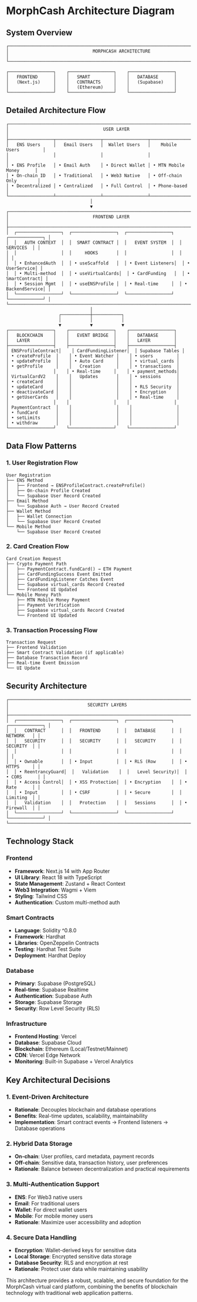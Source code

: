 # MorphCash Architecture Diagram

## System Overview

```
┌─────────────────────────────────────────────────────────────────────────────────┐
│                                MORPHCASH ARCHITECTURE                           │
└─────────────────────────────────────────────────────────────────────────────────┘

┌─────────────────┐    ┌─────────────────┐    ┌─────────────────┐
│   FRONTEND      │    │   SMART         │    │   DATABASE      │
│   (Next.js)     │    │   CONTRACTS     │    │   (Supabase)    │
│                 │    │   (Ethereum)    │    │                 │
└─────────────────┘    └─────────────────┘    └─────────────────┘
```

## Detailed Architecture Flow

```
┌─────────────────────────────────────────────────────────────────────────────────┐
│                                    USER LAYER                                   │
├─────────────────┬─────────────────┬─────────────────┬─────────────────────────┤
│   ENS Users     │   Email Users   │  Wallet Users   │    Mobile Users         │
│                 │                 │                 │                         │
│ • ENS Profile   │ • Email Auth    │ • Direct Wallet │ • MTN Mobile Money      │
│ • On-chain ID   │ • Traditional   │ • Web3 Native   │ • Off-chain Only        │
│ • Decentralized │ • Centralized   │ • Full Control  │ • Phone-based           │
└─────────────────┴─────────────────┴─────────────────┴─────────────────────────┘
                                │
                                ▼
┌─────────────────────────────────────────────────────────────────────────────────┐
│                                FRONTEND LAYER                                   │
├─────────────────────────────────────────────────────────────────────────────────┤
│  ┌─────────────────┐  ┌─────────────────┐  ┌─────────────────┐  ┌─────────────┐ │
│  │   AUTH CONTEXT  │  │  SMART CONTRACT │  │   EVENT SYSTEM  │  │   SERVICES  │ │
│  │                 │  │     HOOKS       │  │                 │  │             │ │
│  │ • EnhancedAuth  │  │ • useScaffold   │  │ • Event Listeners│  │ • UserService│ │
│  │ • Multi-method  │  │ • useVirtualCards│  │ • CardFunding   │  │ • SmartContract│ │
│  │ • Session Mgmt  │  │ • useENSProfile │  │ • Real-time     │  │ • BackendService│ │
│  └─────────────────┘  └─────────────────┘  └─────────────────┘  └─────────────┘ │
└─────────────────────────────────────────────────────────────────────────────────┘
                                │
                    ┌───────────┼───────────┐
                    │           │           │
                    ▼           ▼           ▼
┌─────────────────┐    ┌─────────────────┐    ┌─────────────────┐
│   BLOCKCHAIN    │    │   EVENT BRIDGE  │    │   DATABASE      │
│   LAYER         │    │                 │    │   LAYER         │
├─────────────────┤    ├─────────────────┤    ├─────────────────┤
│ ENSProfileContract│    │ CardFundingListener│  │ Supabase Tables │
│ • createProfile  │    │ • Event Watcher │    │ • users         │
│ • updateProfile  │    │ • Auto Card     │    │ • virtual_cards │
│ • getProfile     │    │   Creation      │    │ • transactions  │
│                 │    │ • Real-time     │    │ • payment_methods│
│ VirtualCardV2    │    │   Updates       │    │ • sessions      │
│ • createCard     │    │                 │    │                 │
│ • updateCard     │    │                 │    │ • RLS Security  │
│ • deactivateCard │    │                 │    │ • Encryption    │
│ • getUserCards   │    │                 │    │ • Real-time     │
│                 │    │                 │    │                 │
│ PaymentContract  │    │                 │    │                 │
│ • fundCard       │    │                 │    │                 │
│ • setLimits      │    │                 │    │                 │
│ • withdraw       │    │                 │    │                 │
└─────────────────┘    └─────────────────┘    └─────────────────┘
```

## Data Flow Patterns

### 1. User Registration Flow
```
User Registration
├── ENS Method
│   ├── Frontend → ENSProfileContract.createProfile()
│   ├── On-chain Profile Created
│   └── Supabase User Record Created
├── Email Method
│   └── Supabase Auth → User Record Created
├── Wallet Method
│   ├── Wallet Connection
│   └── Supabase User Record Created
└── Mobile Method
    └── Supabase User Record Created
```

### 2. Card Creation Flow
```
Card Creation Request
├── Crypto Payment Path
│   ├── PaymentContract.fundCard() → ETH Payment
│   ├── CardFundingSuccess Event Emitted
│   ├── CardFundingListener Catches Event
│   ├── Supabase virtual_cards Record Created
│   └── Frontend UI Updated
└── Mobile Money Path
    ├── MTN Mobile Money Payment
    ├── Payment Verification
    ├── Supabase virtual_cards Record Created
    └── Frontend UI Updated
```

### 3. Transaction Processing Flow
```
Transaction Request
├── Frontend Validation
├── Smart Contract Validation (if applicable)
├── Database Transaction Record
├── Real-time Event Emission
└── UI Update
```

## Security Architecture

```
┌─────────────────────────────────────────────────────────────────────────────────┐
│                              SECURITY LAYERS                                   │
├─────────────────────────────────────────────────────────────────────────────────┤
│  ┌─────────────────┐  ┌─────────────────┐  ┌─────────────────┐  ┌─────────────┐ │
│  │   CONTRACT      │  │   FRONTEND      │  │   DATABASE      │  │   NETWORK   │ │
│  │   SECURITY      │  │   SECURITY      │  │   SECURITY      │  │   SECURITY  │ │
│  │                 │  │                 │  │                 │  │             │ │
│  │ • Ownable       │  │ • Input         │  │ • RLS (Row      │  │ • HTTPS     │ │
│  │ • ReentrancyGuard│  │   Validation    │  │   Level Security)│  │ • CORS      │ │
│  │ • Access Control│  │ • XSS Protection│  │ • Encryption    │  │ • Rate      │ │
│  │ • Input         │  │ • CSRF          │  │ • Secure        │  │   Limiting  │ │
│  │   Validation    │  │   Protection    │  │   Sessions      │  │ • Firewall  │ │
│  └─────────────────┘  └─────────────────┘  └─────────────────┘  └─────────────┘ │
└─────────────────────────────────────────────────────────────────────────────────┘
```

## Technology Stack

### Frontend
- **Framework**: Next.js 14 with App Router
- **UI Library**: React 18 with TypeScript
- **State Management**: Zustand + React Context
- **Web3 Integration**: Wagmi + Viem
- **Styling**: Tailwind CSS
- **Authentication**: Custom multi-method auth

### Smart Contracts
- **Language**: Solidity ^0.8.0
- **Framework**: Hardhat
- **Libraries**: OpenZeppelin Contracts
- **Testing**: Hardhat Test Suite
- **Deployment**: Hardhat Deploy

### Database
- **Primary**: Supabase (PostgreSQL)
- **Real-time**: Supabase Realtime
- **Authentication**: Supabase Auth
- **Storage**: Supabase Storage
- **Security**: Row Level Security (RLS)

### Infrastructure
- **Frontend Hosting**: Vercel
- **Database**: Supabase Cloud
- **Blockchain**: Ethereum (Local/Testnet/Mainnet)
- **CDN**: Vercel Edge Network
- **Monitoring**: Built-in Supabase + Vercel Analytics

## Key Architectural Decisions

### 1. Event-Driven Architecture
- **Rationale**: Decouples blockchain and database operations
- **Benefits**: Real-time updates, scalability, maintainability
- **Implementation**: Smart contract events → Frontend listeners → Database operations

### 2. Hybrid Data Storage
- **On-chain**: User profiles, card metadata, payment records
- **Off-chain**: Sensitive data, transaction history, user preferences
- **Rationale**: Balance between decentralization and practical requirements

### 3. Multi-Authentication Support
- **ENS**: For Web3 native users
- **Email**: For traditional users
- **Wallet**: For direct wallet users
- **Mobile**: For mobile money users
- **Rationale**: Maximize user accessibility and adoption

### 4. Secure Data Handling
- **Encryption**: Wallet-derived keys for sensitive data
- **Local Storage**: Encrypted sensitive data storage
- **Database Security**: RLS and encryption at rest
- **Rationale**: Protect user data while maintaining usability

This architecture provides a robust, scalable, and secure foundation for the MorphCash virtual card platform, combining the benefits of blockchain technology with traditional web application patterns.
